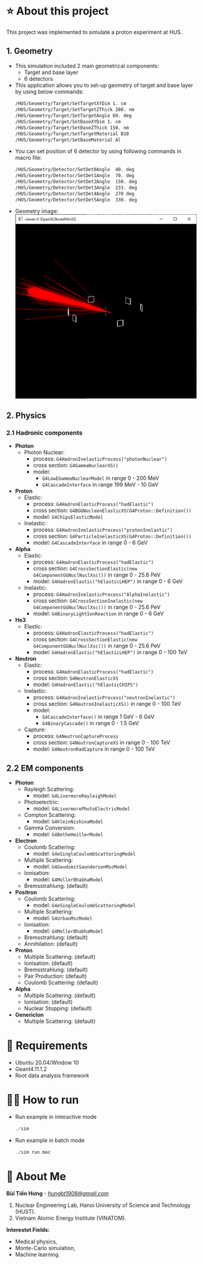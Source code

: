 
# ⭐ About this project
This project was implemented to simulate a proton experiment at HUS.
## 1. Geometry
* This simulation included 2 main geometrical components:
    * Target and base layer
    * 6 detectors
* This application allows you to set-up geometry of target and base layer by using below commands:
    ```
    /HUS/Geometry/Target/SetTargetXYDim 1. cm
    /HUS/Geometry/Target/SetTargetZThick 200. nm 
    /HUS/Geometry/Target/SetTargetAngle 60. deg
    /HUS/Geometry/Target/SetBaseXYDim 1. cm
    /HUS/Geometry/Target/SetBaseZThick 150. nm
    /HUS/Geometry/Target/SetTargetMaterial B10
    /HUS/Geometry/Target/SetBaseMaterial Al
    ```
* You can set position of 6 detector by using following commands in macro file:
    ```
    /HUS/Geometry/Detector/SetDet0Angle  40. deg
    /HUS/Geometry/Detector/SetDet1Angle  70. deg
    /HUS/Geometry/Detector/SetDet2Angle  150. deg
    /HUS/Geometry/Detector/SetDet3Angle  233. deg
    /HUS/Geometry/Detector/SetDet4Angle  270 deg
    /HUS/Geometry/Detector/SetDet5Angle  330. deg
    ```
* Geometry image:
![](./images/Capture.PNG)

## 2. Physics
### 2.1 Hadronic components
* **Photon**
  * Photon Nuclear:
    * process: `G4HadronInelasticProcess("photonNuclear")`
    * cross section: `G4GammaNuclearXS()`
    * model: 
      * `G4LowEGammaNuclearModel` in range 0 - 200 MeV
      * `G4CascadeInterface` in range 199 MeV - 10 GeV
* **Proton**
  * Elastic: 
    * process: `G4HadronElasticProcess("hadElastic")`
    * cross section: `G4BGGNucleonElasticXS(G4Proton::Definition())`
    * model: `G4ChipsElasticModel`
  * Inelastic:
    * process: `G4HadronInelasticProcess("protonInelastic")`
    * cross section: `G4ParticleInelasticXS(G4Proton::Definition())`
    * model: `G4CascadeInterface` in range 0 - 6 GeV
* **Alpha**
  * Elastic:
    * process: `G4HadronElasticProcess("hadElastic")`
    * cross section: `G4CrossSectionElastic(new G4ComponentGGNuclNuclXsc())` in range 0 - 25.6 PeV
    * model: `G4HadronElastic("hElasticLHEP")` in range 0 - 6 GeV
  * Inelastic:
    * process: `G4HadronInelasticProcess("AlphaInelastic")`
    * cross section: `G4CrossSectionInelastic(new G4ComponentGGNuclNuclXsc())` in range 0 - 25.6 PeV
    * model: `G4BinaryLightIonReaction` in range 0 - 6 GeV
* **He3**
  * Elastic:
    * process: `G4HadronElasticProcess("hadElastic")`
    * cross section: `G4CrossSectionElastic(new G4ComponentGGNuclNuclXsc())` in range 0 - 25.6 PeV
    * model: `G4HadronElastic("hElasticLHEP")` in range 0 - 100 TeV
* **Neutron**
  * Elastic:
    * process: `G4HadronElasticProcess("hadElastic")`
    * cross section: `G4NeutronElasticXS`
    * model: `G4HadronElastic("hElasticCHIPS")`
  * Inelastic:
    * process: `G4HadronInelasticProcess("neutronInelastic")`
    * cross section: `G4NeutronInelasticXS()` in range 0 - 100 TeV
    * model:
      * `G4CascadeInterface()` in range 1 GeV - 6 GeV
      * `G4BinaryCascade()` in range 0 - 1.5 GeV
  * Capture:
    * process: `G4NeutronCaptureProcess`
    * cross section: `G4NeutronCaptureXS` in range 0 - 100 TeV
    * model: `G4NeutronRadCapture` in range 0 - 100 TeV
## 2.2 EM components
* **Photon**
  * Rayleigh Scattering: 
    * model: `G4LivermoreRayleighModel`
  * Photoelectric:
    * model: `G4LivermorePhotoElectricModel`
  * Compton Scattering:
    * model: `G4KleinNishinaModel`
  * Gamma Conversion:
    * model: `G4BetheHeitlerModel`
* **Electron**
  * Coulomb Scattering:
    * model: `G4eSingleCoulombScatteringModel`
  * Multiple Scattering:
    * model: `G4GoudsmitSaundersonMscModel`
  * Ionisation:
      * model: `G4MollerBhabhaModel`
  * Bremsstrahlung: (default)
* **Positron**
  * Coulomb Scattering:
    * model: `G4eSingleCoulombScatteringModel`
  * Multiple Scattering:
    * model: `G4UrbanMscModel`
  * Ionisation:
    * model: `G4MollerBhabhaModel`
  * Bremsstrahlung: (default)
  * Annihilation: (default)
* **Proton**
  * Multiple Scattering: (default)
  * Ionisation: (default)
  * Bremsstrahlung: (default)
  * Pair Production: (default)
  * Coulomb Scattering: (default)
* **Alpha**
  * Multiple Scattering: (default)
  * Ionisation: (default)
  * Nuclear Stopping: (default)
* **GenericIon**
  * Multiple Scattering: (default)

# 🔧 Requirements
  * Ubuntu 20.04/Window 10
  * Geant4.11.1.2
  * Root data analysis framework

# 🏃‍♂️ How to run
* Run example in interactive mode
    ```c++
    ./sim
    ```
* Run example in batch mode
    ```c++
    ./sim run.mac
    ```
# 🚀 About Me
**Bùi Tiến Hưng** - *hungbt1908@gmail.com*
1. Nuclear Engineering Lab, Hanoi University of Science and Technology (HUST).
2. Vietnam Atomic Energy Institute (VINATOM).

**Interestet Fields:**
* Medical physics, 
* Monte-Carlo simulation, 
* Machine learning.